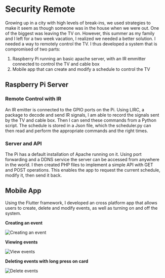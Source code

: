 # Security Remote
Growing up in a city with high levels of break-ins, we used strategies to make it seem as though someone was in the house when we were out. One of the biggest was leaving the TV on. However, this summer as my family and I left for a two week vacation, I realized we needed a better solution. I needed a way to remotely control the TV. I thus developed a system that is compromised of two parts:
1) Raspberry Pi running an basic apache server, with an IR emmitter connected to control the TV and cable box
2) Mobile app that can create and modify a schedule to control the TV

## Raspberry Pi Server
### Remote Control with IR
An IR emitter is connected to the GPIO ports on the Pi. Using LIRC, a package to decode and send IR signals, I am able to record the signals sent by the TV and cable box. Then I can send these commands from a Python script. The schedule is stored in a Json file, which the scheduler.py can then read and perform the appropriate commands and the right times.

### Server and API
The Pi has a default installation of Apache running on it. Using port forwarding and a DDNS service the server can be accessed from anywhere in the world. I then created PHP files to implement a simple API with GET and POST operations. This enables the app to request the current schedule, modify it, then send it back.


## Mobile App
Using the Flutter framework, I developed an cross platform app that allows users to create, delete and modify events, as well as turning on and off the system.

**Creating an event**
                                            
![Creating an event](/screenshots/create-event.png)

**Viewing events**    
                                          
![View events](/screenshots/view-events.png)

**Deleting events with long press on card**
                                            
![Delete events](/screenshots/delete-events.png)
